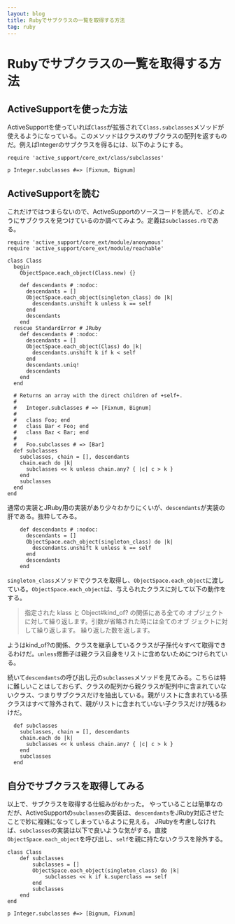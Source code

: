 ```yaml
---
layout: blog
title: Rubyでサブクラスの一覧を取得する方法
tag: ruby
---
```


# Rubyでサブクラスの一覧を取得する方法

## ActiveSupportを使った方法

ActiveSupportを使っていれば`Class`が拡張されて`Class.subclasses`メソッドが使えるようになっている。このメソッドはクラスのサブクラスの配列を返すものだ。例えばIntegerのサブクラスを得るには、以下のようにする。

~~~~
require 'active_support/core_ext/class/subclasses'

p Integer.subclasses #=> [Fixnum, Bignum]
~~~~

## ActiveSupportを読む

これだけではつまらないので、ActiveSupportのソースコードを読んで、どのようにサブクラスを見つけているのか調べてみよう。定義は`subclasses.rb`である。

~~~~
require 'active_support/core_ext/module/anonymous'
require 'active_support/core_ext/module/reachable'

class Class
  begin
    ObjectSpace.each_object(Class.new) {}

    def descendants # :nodoc:
      descendants = []
      ObjectSpace.each_object(singleton_class) do |k|
        descendants.unshift k unless k == self
      end
      descendants
    end
  rescue StandardError # JRuby
    def descendants # :nodoc:
      descendants = []
      ObjectSpace.each_object(Class) do |k|
        descendants.unshift k if k < self
      end
      descendants.uniq!
      descendants
    end
  end

  # Returns an array with the direct children of +self+.
  #
  #   Integer.subclasses # => [Fixnum, Bignum]
  #
  #   class Foo; end
  #   class Bar < Foo; end
  #   class Baz < Bar; end
  #
  #   Foo.subclasses # => [Bar]
  def subclasses
    subclasses, chain = [], descendants
    chain.each do |k|
      subclasses << k unless chain.any? { |c| c > k }
    end
    subclasses
  end
end
~~~~

通常の実装とJRuby用の実装があり少々わかりにくいが、`descendants`が実装の肝である。抜粋してみる。

~~~~
    def descendants # :nodoc:
      descendants = []
      ObjectSpace.each_object(singleton_class) do |k|
        descendants.unshift k unless k == self
      end
      descendants
    end
~~~~

`singleton_class`メソッドでクラスを取得し、`ObjectSpace.each_object`に渡している。`ObjectSpace.each_object`は、与えられたクラスに対して以下の動作をする。

> 指定された klass と Object#kind_of? の関係にある全ての オブジェクトに対して繰り返します。引数が省略された時には全てのオブ ジェクトに対して繰り返します。 繰り返した数を返します。 

ようはkind_of?の関係、クラスを継承しているクラスが子孫代々すべて取得できるわけだ。`unless`修飾子は親クラス自身をリストに含めないためにつけられている。

続いて`descendants`の呼び出し元の`subclasses`メソッドを見てみる。こちらは特に難しいことはしておらず、クラスの配列から親クラスが配列中に含まれていないクラス、つまりサブクラスだけを抽出している。親がリストに含まれている孫クラスはすべて除外されて、親がリストに含まれていない子クラスだけが残るわけだ。

~~~~
  def subclasses
    subclasses, chain = [], descendants
    chain.each do |k|
      subclasses << k unless chain.any? { |c| c > k }
    end
    subclasses
  end
~~~~

## 自分でサブクラスを取得してみる

以上で、サブクラスを取得する仕組みがわかった。
やっていることは簡単なのだが、ActiveSupportの`subclasses`の実装は、`descendants`をJRuby対応させたことで妙に複雑になってしまっているように見える。
JRubyを考慮しなければ、`subclasses`の実装は以下で良いような気がする。直接`ObjectSpace.each_object`を呼び出し、`self`を親に持たないクラスを除外する。

~~~~
class Class
	def subclasses
		subclasses = []
		ObjectSpace.each_object(singleton_class) do |k|
			subclasses << k if k.superclass == self
		end
		subclasses
	end
end

p Integer.subclasses #=> [Bignum, Fixnum]
~~~~
